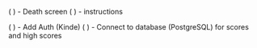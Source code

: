 ( ) - Death screen
( ) - instructions

( ) - Add Auth (Kinde)
( ) - Connect to database (PostgreSQL) for scores and high scores
